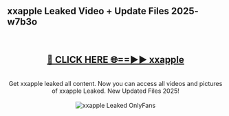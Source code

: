 <h2>xxapple Leaked Video + Update Files 2025- w7b3o</h2>
<br>
<div align="center">
<h2><a href="https://libra.edu.pl?xxapple" rel="nofollow">🔴 CLICK HERE 🌐==►► xxapple</a></h2>
<br>
Get xxapple leaked all content. Now you can access all videos and pictures of xxapple Leaked. New Updated Files 2025!
<br>
<br>
<a href="https://libra.edu.pl?xxapple" rel="nofollow" data-target="animated-image.originalLink"><img src="https://i.ibb.co.com/WyWwxjT/player-gif2.gif" alt="xxapple Leaked OnlyFans" style="max-width: 100%; display: inline-block;" data-target="animated-image.originalImage"></a>
</div>
<br>